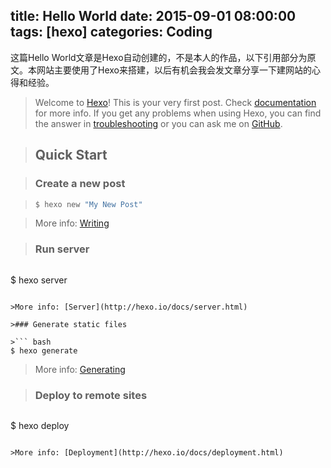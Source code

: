 title: Hello World
date: 2015-09-01 08:00:00
tags: [hexo]
categories: Coding
---
这篇Hello World文章是Hexo自动创建的，不是本人的作品，以下引用部分为原文。本网站主要使用了Hexo来搭建，以后有机会我会发文章分享一下建网站的心得和经验。
<!--more-->
>Welcome to [Hexo](http://hexo.io/)! This is your very first post. Check [documentation](http://hexo.io/docs/) for more info. If you get any problems when using Hexo, you can find the answer in [troubleshooting](http://hexo.io/docs/troubleshooting.html) or you can ask me on [GitHub](https://github.com/hexojs/hexo/issues).

>## Quick Start

>### Create a new post

>``` bash
>$ hexo new "My New Post"
>```

>More info: [Writing](http://hexo.io/docs/writing.html)

>### Run server

>``` bash
$ hexo server
```

>More info: [Server](http://hexo.io/docs/server.html)

>### Generate static files

>``` bash
$ hexo generate
```

>More info: [Generating](http://hexo.io/docs/generating.html)

>### Deploy to remote sites

>``` bash
$ hexo deploy
```

>More info: [Deployment](http://hexo.io/docs/deployment.html)
